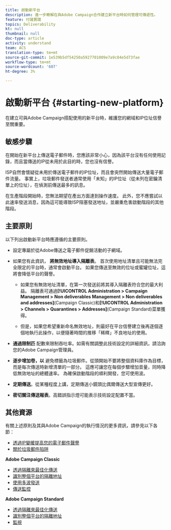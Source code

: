 ```yaml
---
title: 啟動新平台
description: 進一步瞭解在與Adobe Campaign合作建立新平台時如何管理可傳遞性。
feature: 付諸實踐
topics: Deliverability
kt: null
thumbnail: null
doc-type: article
activity: understand
team: ACS
translation-type: tm+mt
source-git-commit: 1e539b5df54250a5927701009e7a9c84e5d73fae
workflow-type: tm+mt
source-wordcount: '607'
ht-degree: 3%

---
```



# 啟動新平台 {#starting-new-platform}

在建立可與Adobe Campaign搭配使用的新平台時，維護您的網域和IP位址信譽至關重要。

## 敏感步驟

在開始在新平台上傳送電子郵件時，您應該非常小心，因為該平台沒有任何使用記錄，而且當傳送的IP從未用於此目的時，您也沒有信譽。

ISP自然會懷疑從未用於傳送電子郵件的IP位址，而且會突然開始傳送大量電子郵件流量。 事實上，垃圾郵件發送者通常使用「未知」的IP位址（從未列在密鑰清單上的位址），在偵測前傳送最多的訊息。

在生產階段開始時，您無法期望在產出方面達到操作速度。 此外，您不應嘗試以此速率發送消息，因為這可能導致ISP阻塞發送地址，並嚴重危害啟動階段的其他階段。

## 主要原則

以下列出啟動新平台時應遵循的主要原則。

* 設定專屬於從Adobe傳送之電子郵件促銷活動的子網域。

* 如果您有此資訊， **將無效地址導入隔離表**。
首次使用地址清單且可能無法完全限定的平台時，通常會啟動平台。 如果您傳送至無效的位址或蜜罐位址，這將會降低平台的聲譽。

   * 如果您有無效地址清單，在第一次發送前將其導入隔離表符合您的最大利益。 隔離表可通過&#x200B;**[!UICONTROL Administration > Campaign Management > Non deliverables Management > Non deliverables and addresses]**(Campaign Classic)和&#x200B;**[!UICONTROL Administration > Channels > Quarantines > Addresses]**(Campaign Standard)菜單獲得。

   * 但是，如果您希望重新命名無效地址，則最好在平台信譽建立後再逐個逐個地執行此操作，以便隨著時間的推移「稀釋」不良地址的使用。

* **通過限制匹** 配數來限制吞吐率。如需有關調整此技術設定的詳細資訊，請洽詢您的Adobe Campaign管理員。

* **逐步增加卷，以** 避免標籤為垃圾郵件。從頭開始不要將整個資料庫作為目標，而是每次傳送時新增清單的一部分。 這應可讓您在每個步驟增加音量，同時降低無效地址的總體速率。 為確保啟動階段的順利開發，您可使用波。

* **定期傳送**。從某種程度上講，定期傳送小鏡頭比偶爾傳送大型宣傳更好。
* **密切關注傳送報表**。高錯誤指示燈可能表示技術設定配置不當。

## 其他資源

有關上述原則及其與Adobe Campaign的執行情況的更多資訊，請參見以下各節：

* [透過IP變暖提高您的電子郵件聲譽](../../help/additional-resources/increase-reputation-with-ip-warming.md)
* [關於垃圾郵件陷阱](../../help/additional-resources/all-about-spam-traps.md)

**Adobe Campaign Classic**

* [透過隔離來最佳化傳送](https://experienceleague.adobe.com/docs/campaign-classic/using/sending-messages/monitoring-deliveries/understanding-quarantine-management.html#optimizing-your-delivery-through-quarantines)
* [識別整個平台的隔離地址](https://experienceleague.adobe.com/docs/campaign-classic/using/sending-messages/monitoring-deliveries/understanding-quarantine-management.html#identifying-quarantined-addresses-for-the-entire-platform)
* [使用多波發送](https://experienceleague.adobe.com/docs/campaign-classic/using/sending-messages/key-steps-when-creating-a-delivery/steps-sending-the-delivery.html#sending-using-multiple-waves)
* [傳送監控](https://experienceleague.adobe.com/docs/campaign-classic/using/sending-messages/monitoring-deliveries/about-delivery-monitoring.html#sending-messages)

**Adobe Campaign Standard**

* [透過隔離來最佳化傳送](https://experienceleague.adobe.com/docs/campaign-standard/using/testing-and-sending/monitoring-messages/understanding-quarantine-management.html#optimizing-your-delivery-through-quarantines)
* [識別整個平台的隔離地址](https://experienceleague.adobe.com/docs/campaign-standard/using/testing-and-sending/monitoring-messages/understanding-quarantine-management.html)
* [監視](https://experienceleague.adobe.com/docs/campaign-standard/using/testing-and-sending/monitoring-messages/monitoring-a-delivery.html)
